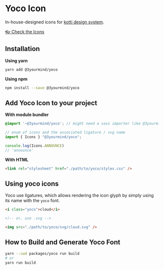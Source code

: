 # Yoco Icon

In-house-designed icons for [kotti design system](https://3yourmind.github.io/kotti/).

[👓 Check the Icons](https://3yourmind.github.io/kotti/foundations/icons/)

## Installation

**Using yarn**

```bash
yarn add @3yourmind/yoco
```

**Using npm**

```bash
npm install --save @3yourmind/yoco
```

## Add Yoco Icon to your project

**With module bundler**

```scss
@import '~@3yourmind/yoco'; // might need a sass importer like @3yourmind/sass-node-modules-importer
```

```typescript
// enum of icons and the associated ligature / svg name
import { Icons } "@3yourmind/yoco";

console.log(Icons.ANNOUNCE)
// 'announce'
```

**With HTML**

```html
<link rel="stylesheet" href="./path/to/yoco/styles.css" />
```

## Using yoco icons

Yoco use ligatures, which allows rendering the icon glyph by simply using its name with the `yoco` font.

```html
<i class="yoco">cloud</i>

<!-- or, use .svg -->

<img src="./path/to/yoco/svg/cloud.svg" />
```

## How to Build and Generate Yoco Font

```bash
yarn --cwd packages/yoco run build
# or
yarn run build
```

